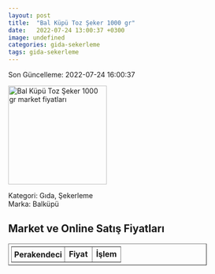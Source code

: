 ```yaml
---
layout: post
title:  "Bal Küpü Toz Şeker 1000 gr"
date:   2022-07-24 13:00:37 +0300
image: undefined
categories: gida-sekerleme
tags: gida-sekerleme
---
```


Son Güncelleme: 2022-07-24 16:00:37

<img src="undefined" width="200" alt="Bal Küpü Toz Şeker 1000 gr market fiyatları" />

Kategori: Gıda, Şekerleme
<br />
Marka: Balküpü

<h2>Market ve Online Satış Fiyatları</h2>

<table border="1" style="padding: 5px;width:80%;">
  <tr>
    <td style="padding: 5px;"><strong>Perakendeci</strong></td>
    <td><strong>Fiyat</strong></td>
    <td><strong>İşlem</strong></td>
  </tr>
  
</table>
